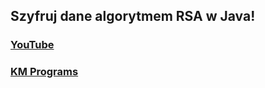 ## Szyfruj dane algorytmem RSA w Java!

### [YouTube](https://youtu.be/P68Gq_MBYZ8)
### [KM Programs](https://km-programs.pl/)